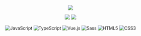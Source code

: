<div align="center">
    <a href="https://discord.com/users/902970738917662750" title="Discord Profile"><img src="https://lanyard-profile-readme.vercel.app/api/902970738917662750"></a>
</div>

<p align="center">
  <a href="https://discord.com/users/902970738917662750"><img src="https://img.shields.io/badge/Clex%20-7289DA.svg?&style=for-the-badge&logo=discord&logoColor=white"></a>
  <a href="https://github.com/clexd"><img src="https://img.shields.io/badge/Yashinu%20-1d202b.svg?&style=for-the-badge&logo=github&logoColor=white"></a>
</p>

<div align="center">
    <img alt="JavaScript" align="center" src="https://img.shields.io/badge/-Javascript-edb200?style=flat-square&logo=javascript&logoColor=white"/>
    <img alt="TypeScript" align="center" src="https://img.shields.io/badge/-Typescript-007acc?style=flat-square&logo=typescript&logoColor=white"/>
    <img alt="Vue.js" align="center" src="https://img.shields.io/badge/-Vue.js-41B883?style=flat-square&logo=vue.js&logoColor=white"/>
    <img alt="Sass" align="center" src="https://img.shields.io/badge/-Sass-CC6699?style=flat-square&logo=sass&logoColor=white"/>
    <img alt="HTML5" align="center" src="https://img.shields.io/badge/-HTML5-E34F26?style=flat-square&logo=html5&logoColor=white"/>
    <img alt="CSS3" align="center" src="https://img.shields.io/badge/-CSS3-264de4?style=flat-square&logo=css3&logoColor=white"/>
</div>
